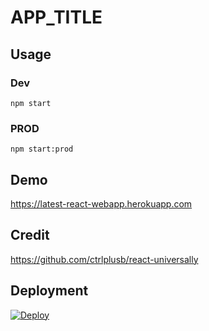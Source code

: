 # APP_TITLE

## Usage

### Dev

```
npm start
```

### PROD

```
npm start:prod
```

## Demo

https://latest-react-webapp.herokuapp.com

## Credit

https://github.com/ctrlplusb/react-universally

## Deployment

[![Deploy](https://www.herokucdn.com/deploy/button.svg)](https://heroku.com/deploy)
